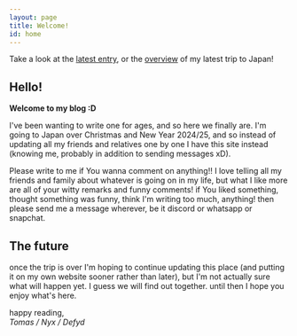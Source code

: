 ```yaml
---
layout: page
title: Welcome!
id: home
---
```

<section class="callout">
    Take a look at the <a href="/summer-day-10.html" class="internal-link">latest entry</a>,
    or the <a href="/japan-summer" class="internal-link">overview</a> of my latest trip to Japan!
</section>

## Hello!

**Welcome to my blog :D**

I've been wanting to write one for ages, and so here we finally are.
I'm going to Japan over Christmas and New Year 2024/25,
and so instead of updating all my friends and relatives one by one
I have this site instead (knowing me, probably in addition to sending messages xD).

Please write to me if You wanna comment on anything!!
I love telling all my friends and family about whatever is going on in my life,
but what I like more are all of your witty remarks and funny comments!
if You liked something, thought something was funny, think I'm writing too much,
anything! then please send me a message wherever, be it discord or whatsapp or snapchat.

## The future

once the trip is over I'm hoping to continue updating this place
(and putting it on my own website sooner rather than later),
but I'm not actually sure what will happen yet.
I guess we will find out together. until then I hope you enjoy what's here.

happy reading, <br>
*Tomas / Nyx / Defyd*
